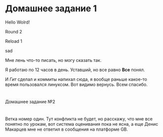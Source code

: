 # Домашнее задание 1
Hello Wolrd!

Round 2

Reload 1

sad


Мне лень что-то писать, но могу сказать так.

Я работаю по 12 часов в день. Уставший, но все равно **Все** понял.

И *Гит* сделал и коммиты напихал сюда, я вообще раньше какое-то время пользовался линуксом. Вот видимо вернусь. 
Всем спасибо.

#

Домашнее задание №2
#
Ветка номер один. Тут конфликта не будет, но расскажу, что мне все понятно по урокам, вот система оценивания пока не ясна, а еще Денис Макарцев мне не ответил в сообщения на платформе GB.

